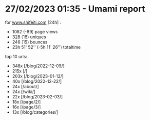 # 27/02/2023 01:35 - Umami report
for www.shifeiti.com [24h] :

 - 1082 (-89) page views
 - 328 (18) uniques
 - 246 (15) bounces
 - 23h 51' 52'' (-5h 11' 26'') totaltime


top 10 urls:
 - 348x [/blog/2022-12-09/]
 - 215x [/]
 - 203x [/blog/2023-01-12/]
 - 40x [/blog/2022-12-22/]
 - 24x [/about/]
 - 24x [/wiki/]
 - 22x [/blog/2023-02-03/]
 - 18x [/page/2/]
 - 16x [/page/3/]
 - 13x [/blog/categories/]


